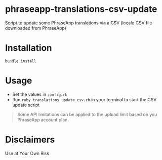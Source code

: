 # phraseapp-translations-csv-update
Script to update some PhraseApp translations via a CSV (locale CSV file downloaded from PhraseApp)

# Installation

`bundle install`

# Usage

- Set the values in `config.rb`
- Run `ruby translations_update_csv.rb` in your terminal to start the CSV update script

> Some API limitations can be applied to the upload limit based on you PhraseApp account plan.

# Disclaimers
Use at Your Own Risk
